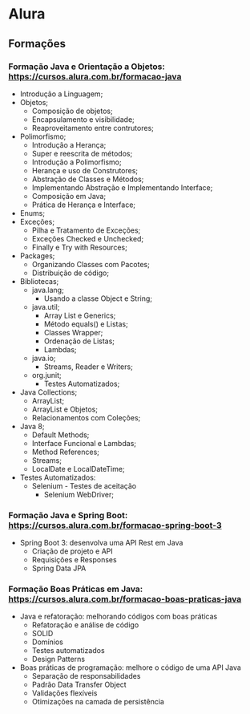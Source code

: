# Alura
## Formações
### Formação Java e Orientação a Objetos: https://cursos.alura.com.br/formacao-java
* Introdução a Linguagem;
* Objetos;
    + Composição de objetos;
    + Encapsulamento e visibilidade;
    + Reaproveitamento entre contrutores;
* Polimorfismo;
    + Introdução a Herança;
    + Super e reescrita de métodos;
    + Introdução a Polimorfismo;
    + Herança e uso de Construtores;
    + Abstração de Classes e Métodos;
    + Implementando Abstração e Implementando Interface;
    + Composição em Java;
    + Prática de Herança e Interface;
* Enums;
* Exceções;
    + Pilha e Tratamento de Exceções;
    + Exceções Checked e Unchecked;
    + Finally e Try with Resources;
* Packages;
    + Organizando Classes com Pacotes;
    + Distribuição de código;
* Bibliotecas;
    * java.lang;
        + Usando a classe Object e String;
    * java.util;
        + Array List e Generics;
        + Método equals() e Listas;
        + Classes Wrapper;
        + Ordenação de Listas;
        + Lambdas;
    * java.io;
        + Streams, Reader e Writers;
    * org.junit;
        + Testes Automatizados;
* Java Collections;
    + ArrayList;
    + ArrayList e Objetos;
    + Relacionamentos com Coleções;
* Java 8;
    + Default Methods;
    + Interface Funcional e Lambdas;
    + Method References;
    + Streams;
    + LocalDate e LocalDateTime;
* Testes Automatizados:
    * Selenium - Testes de aceitação
        + Selenium WebDriver;

### Formação Java e Spring Boot: https://cursos.alura.com.br/formacao-spring-boot-3
* Spring Boot 3: desenvolva uma API Rest em Java
  * Criação de projeto e API
  * Requisições e Responses
  * Spring Data JPA

### Formação Boas Práticas em Java: https://cursos.alura.com.br/formacao-boas-praticas-java
* Java e refatoração: melhorando códigos com boas práticas
  * Refatoração e análise de código
  * SOLID
  * Domínios
  * Testes automatizados
  * Design Patterns
* Boas práticas de programação: melhore o código de uma API Java
  * Separação de responsabilidades
  * Padrão Data Transfer Object
  * Validações flexíveis
  * Otimizações na camada de persistência